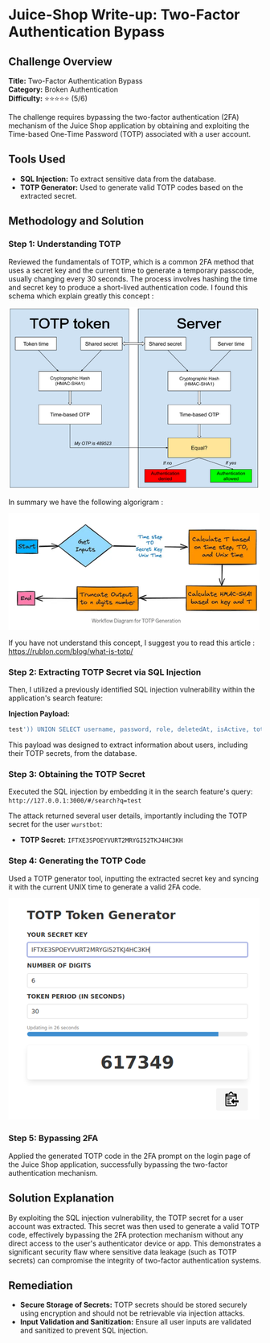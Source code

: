 # Juice-Shop Write-up: Two-Factor Authentication Bypass

## Challenge Overview

**Title:** Two-Factor Authentication Bypass  
**Category:** Broken Authentication  
**Difficulty:** ⭐⭐⭐⭐⭐ (5/6)

The challenge requires bypassing the two-factor authentication (2FA) mechanism of the Juice Shop application by obtaining and exploiting the Time-based One-Time Password (TOTP) associated with a user account.

## Tools Used

- **SQL Injection:** To extract sensitive data from the database.
- **TOTP Generator:** Used to generate valid TOTP codes based on the extracted secret.

## Methodology and Solution

### Step 1: Understanding TOTP

Reviewed the fundamentals of TOTP, which is a common 2FA method that uses a secret key and the current time to generate a temporary passcode, usually changing every 30 seconds. The process involves hashing the time and secret key to produce a short-lived authentication code. I found this schema which explain greatly this concept : 

<img src="../assets/difficulty5/two_factor_authentification_2.png" alt="explanation schema" width="500px">

In summary we have the following algorigram : 

<img src="../assets/difficulty5/two_factor_authentification_4.png" alt="algorithm" width="500px">

If you have not understand this concept, I suggest you to read this article : https://rublon.com/blog/what-is-totp/

### Step 2: Extracting TOTP Secret via SQL Injection

Then, I utilized a previously identified SQL injection vulnerability within the application's search feature:

**Injection Payload:**
```sql
test')) UNION SELECT username, password, role, deletedAt, isActive, totpSecret AS TOTP, id, email, profileImage FROM USERS--
```

This payload was designed to extract information about users, including their TOTP secrets, from the database.

### Step 3: Obtaining the TOTP Secret

Executed the SQL injection by embedding it in the search feature's query:
`http://127.0.0.1:3000/#/search?q=test`

The attack returned several user details, importantly including the TOTP secret for the user `wurstbot`:
- **TOTP Secret:** `IFTXE3SPOEYVURT2MRYGI52TKJ4HC3KH`

### Step 4: Generating the TOTP Code

Used a TOTP generator tool, inputting the extracted secret key and syncing it with the current UNIX time to generate a valid 2FA code.

<img src="../assets/difficulty5/two_factor_authentification_5.png" alt="TOPT Generator" width="500px">

### Step 5: Bypassing 2FA

Applied the generated TOTP code in the 2FA prompt on the login page of the Juice Shop application, successfully bypassing the two-factor authentication mechanism.

## Solution Explanation

By exploiting the SQL injection vulnerability, the TOTP secret for a user account was extracted. This secret was then used to generate a valid TOTP code, effectively bypassing the 2FA protection mechanism without any direct access to the user's authenticator device or app. This demonstrates a significant security flaw where sensitive data leakage (such as TOTP secrets) can compromise the integrity of two-factor authentication systems.

## Remediation

- **Secure Storage of Secrets:** TOTP secrets should be stored securely using encryption and should not be retrievable via injection attacks.
- **Input Validation and Sanitization:** Ensure all user inputs are validated and sanitized to prevent SQL injection.


